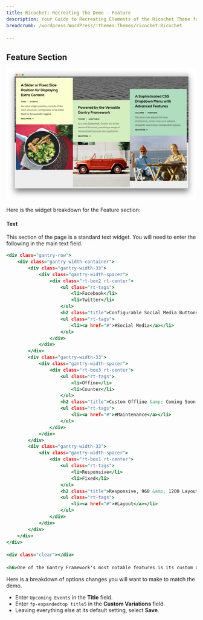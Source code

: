 ```yaml
---
title: Ricochet: Recreating the Demo - Feature
description: Your Guide to Recreating Elements of the Ricochet Theme for WordPress
breadcrumb: /wordpress:WordPress/!themes:Themes/ricochet:Ricochet

---
```


Feature Section
-----

![Feature](assets/demo_3.jpeg)

Here is the widget breakdown for the Feature section:

#### Text

This section of the page is a standard text widget. You will need to enter the following in the main text field.

~~~ .html
<div class="gantry-row">
    <div class="gantry-width-container">
        <div class="gantry-width-33">
            <div class="gantry-width-spacer">
                <div class="rt-box2 rt-center">
                    <ul class="rt-tags">
                        <li>Facebook</li>
                        <li>Twitter</li>
                    </ul>                   
                    <h2 class="title">Configurable Social Media Buttons</h2>
                    <ul class="rt-tags">
                        <li><a href="#">#Social Media</a></li>
                    </ul>                       
                </div>
            </div>
        </div>  
        <div class="gantry-width-33">
            <div class="gantry-width-spacer">
                <div class="rt-box3 rt-center">
                    <ul class="rt-tags">
                        <li>Offine</li>
                        <li>Counter</li>
                    </ul>                       
                    <h2 class="title">Custom Offline &amp; Coming Soon Pages</h2>
                    <ul class="rt-tags">
                        <li><a href="#">#Maintenance</a></li>
                    </ul>                       
                </div>
            </div>
        </div>  
        <div class="gantry-width-33">
            <div class="gantry-width-spacer">
                <div class="rt-box1 rt-center">
                    <ul class="rt-tags">
                        <li>Responsive</li>
                        <li>Fixed</li>
                    </ul>                       
                    <h2 class="title">Responsive, 960 &amp; 1200 Layouts</h2>
                    <ul class="rt-tags">
                        <li><a href="#">#Layout</a></li>
                    </ul>                       
                </div>
            </div>
        </div>          
    </div>      
</div>

<div class="clear"></div>

<h6>One of the Gantry Framework's most notable features is its custom administrative interface. The theme settings page provides a user friendly and intuitive console to configure many aspects of the theme, from gizmos, styling, to layout controls.</h6>
~~~

Here is a breakdown of options changes you will want to make to match the demo.

* Enter `Upcoming Events` in the **Title** field.
* Enter `fp-expandedtop title5` in the **Custom Variations** field.
* Leaving everything else at its default setting, select **Save**.
